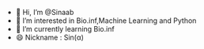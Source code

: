 - 👋 Hi, I’m @Sinaab
- 👀 I’m interested in Bio.inf,Machine Learning and Python
- 🌱 I’m currently learning Bio.inf
- 😄 Nickname : Sin(α)

<!---
Sinusab/Sinusab is a ✨ special ✨ repository because its `README.md` (this file) appears on your GitHub profile.
You can click the Preview link to take a look at your changes.
--->
